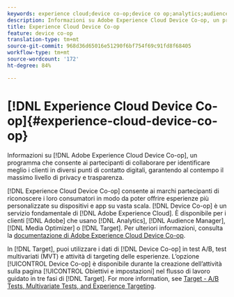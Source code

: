 ```yaml
---
keywords: experience cloud;device co-op;device co op;analytics;audience manager;aam;media optimizer;device graph
description: Informazioni su Adobe Experience Cloud Device Co-op, un programma che consente ai partecipanti di collaborare per identificare meglio i clienti in diversi punti di contatto digitali, garantendo al contempo il massimo livello di privacy e trasparenza.
title: Experience Cloud Device Co-op
feature: device co-op
translation-type: tm+mt
source-git-commit: 968d36d65016e51290f6bf754f69c91fd8f68405
workflow-type: tm+mt
source-wordcount: '172'
ht-degree: 84%

---
```



# [!DNL Experience Cloud Device Co-op]{#experience-cloud-device-co-op}

Informazioni su [!DNL Adobe Experience Cloud Device Co-op], un programma che consente ai partecipanti di collaborare per identificare meglio i clienti in diversi punti di contatto digitali, garantendo al contempo il massimo livello di privacy e trasparenza.

[!DNL Experience Cloud Device Co-op] consente ai marchi partecipanti di riconoscere i loro consumatori in modo da poter offrire esperienze più personalizzate su dispositivi e app su vasta scala. [!DNL Device Co-op] è un servizio fondamentale di [!DNL Adobe Experience Cloud]. È disponibile per i clienti [!DNL Adobe] che usano [!DNL Analytics], [!DNL Audience Manager], [!DNL Media Optimizer] o [!DNL Target]. Per ulteriori informazioni, consulta la [documentazione di Adobe Experience Cloud Device Co-op](https://experienceleague.adobe.com/docs/device-co-op/using/home.html).

In [!DNL Target], puoi utilizzare i dati di [!DNL Device Co-op] in test A/B, test multivariati (MVT) e attività di targeting delle esperienze. L’opzione [!UICONTROL Device Co-op] è disponibile durante la creazione dell’attività sulla pagina [!UICONTROL Obiettivi e impostazioni] nel flusso di lavoro guidato in tre fasi di [!DNL Target]. For more information, see [Target - A/B Tests, Multivariate Tests, and Experience Targeting](https://experienceleague.adobe.com/docs/device-co-op/using/data/target.html).
